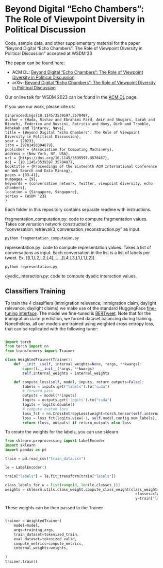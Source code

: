 # Beyond Digital “Echo Chambers”: The Role of Viewpoint Diversity in Political Discussion

Code, sample data, and other supplementary material for the paper "Beyond Digital “Echo Chambers”: The Role of Viewpoint Diversity in Political Discussion" accepted at WSDM'23

The paper can be found here:
- ACM DL: [Beyond Digital “Echo Chambers”: The Role of Viewpoint Diversity in Political Discussion](https://dl.acm.org/doi/10.1145/3539597.3570487)
- arXiv: [Beyond Digital “Echo Chambers”: The Role of Viewpoint Diversity in Political Discussion](https://arxiv.org/abs/2212.09056)

Our online talk for WSDM 2023 can be found in the [ACM DL](https://dl.acm.org/doi/10.1145/3539597.3570487) page.

If you use our work, please cite us:

```
@inproceedings{10.1145/3539597.3570487,
author = {Hada, Rishav and Ebrahimi Fard, Amir and Shugars, Sarah and Bianchi, Federico and Rossini, Patricia and Hovy, Dirk and Tromble, Rebekah and Tintarev, Nava},
title = {Beyond Digital "Echo Chambers": The Role of Viewpoint Diversity in Political Discussion},
year = {2023},
isbn = {9781450394079},
publisher = {Association for Computing Machinery},
address = {New York, NY, USA},
url = {https://doi.org/10.1145/3539597.3570487},
doi = {10.1145/3539597.3570487},
booktitle = {Proceedings of the Sixteenth ACM International Conference on Web Search and Data Mining},
pages = {33–41},
numpages = {9},
keywords = {conversation network, Twitter, viewpoint diversity, echo chambers},
location = {Singapore, Singapore},
series = {WSDM '23}
}
```

Each folder in this repository contains separate readme with instructions.

fragmentation_computation.py: code to compute fragmentation values. Takes conversation network constructed in “conversation_retrieval/3_conversation_reconstruction.py” as input.

```bash
python fragmentation_computaion.py
```

representation.py: code to compute representation values. Takes a list of conversations as input. Each conversation in the list is a list of labels per tweet. Ex. [[L1,L2,L2,L4],…..,[L4,L3,L1,L1,L2]].

```bash
python representation.py
```

dyadic_interaction.py: code to compute dyadic interaction values.

## Classifiers Training

To train the 4 classifiers (immigration relevance, immigration claim, daylight relevance, daylight claims) we 
make use of the standard HuggingFace [fine-tuning interface](https://huggingface.co/docs/transformers/training).
The model we fine-tuned is [BERTweet](https://huggingface.co/vinai/bertweet-base). Note that for the immigration claim prediction, we forced dataset balancing during training.
Nonetheless, all our models are trained using weighted cross entropy loss, that can be replicated with the following tuner:

```python

import torch
from torch import nn
from transformers import Trainer

class WeightedTrainer(Trainer):
    def __init__(self, internal_weights=None, *args, **kwargs):
        super().__init__(*args, **kwargs)
        self.internal_weights = internal_weights

    def compute_loss(self, model, inputs, return_outputs=False):
        labels = inputs.get("labels").to("cuda")
        # forward pass
        outputs = model(**inputs)
        logits = outputs.get('logits').to("cuda")
        logits = logits.double()
        # compute custom loss
        loss_fct = nn.CrossEntropyLoss(weight=torch.tensor(self.internal_weights).to("cuda"))
        loss = loss_fct(logits.view(-1, self.model.config.num_labels), labels.view(-1))
        return (loss, outputs) if return_outputs else loss
```

To create the weights for the labels, you can use sklearn

```python
from sklearn.preprocessing import LabelEncoder
import sklearn
import pandas as pd

train = pd.read_csv("train_data.csv")

le = LabelEncoder()

train["labels"] = le.fit_transform(train["labels"])

class_labels_for_w = list(range(0, len(le.classes_)))
weights = sklearn.utils.class_weight.compute_class_weight(class_weight="balanced",
                                                            classes=class_labels_for_w,
                                                            y=train["labels"].values.tolist())
```

These weights can be then passed to the Trainer

```python

trainer = WeightedTrainer(
    model=model,  
    args=training_args,  
    train_dataset=tokenized_train, 
    eval_dataset=tokenized_valid,  
    compute_metrics=compute_metrics,
    internal_weights=weights,
    
)
trainer.train()

```
